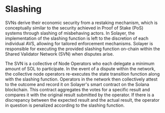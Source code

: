 # Slashing

SVNs derive their economic security from a restaking mechanism, which is conceptually similar to the security achieved in Proof of Stake (PoS) systems through slashing of misbehaving actors. In Solayer, the implementation of the slashing function is left to the discretion of each individual AVS, allowing for tailored enforcement mechanisms. Solayer is responsible for executing the provided slashing function on-chain within the Shared Validator Network (SVN) when disputes arise.

The SVN is a collective of Node Operators who each delegate a minimum amount of SOL to participate. In the event of a dispute within the network, the collective node operators re-executes the state transition function along with the slashing function. Operators in the network then collectively attest to the outcome and record it on Solayer's smart contract on the Solana blockchain. This contract aggregates the votes for a specific result and compares it with the original result submitted by the operator. If there is a discrepancy between the expected result and the actual result, the operator in question is penalized according to the slashing function.
